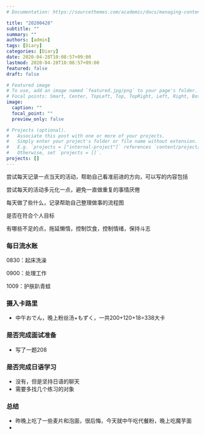 ```yaml
---
# Documentation: https://sourcethemes.com/academic/docs/managing-content/

title: "20200428"
subtitle: ""
summary: ""
authors: [admin]
tags: [Diary]
categories: [Diary]
date: 2020-04-28T10:08:57+09:00
lastmod: 2020-04-28T10:08:57+09:00
featured: false
draft: false

# Featured image
# To use, add an image named `featured.jpg/png` to your page's folder.
# Focal points: Smart, Center, TopLeft, Top, TopRight, Left, Right, BottomLeft, Bottom, BottomRight.
image:
  caption: ""
  focal_point: ""
  preview_only: false

# Projects (optional).
#   Associate this post with one or more of your projects.
#   Simply enter your project's folder or file name without extension.
#   E.g. `projects = ["internal-project"]` references `content/project/deep-learning/index.md`.
#   Otherwise, set `projects = []`.
projects: []
---
```


尝试每天记录一点当天的活动，帮助自己看准前进的方向，可以写的内容包括

尝试每天的活动多元化一点，避免一直做重复的事情厌倦

每天做了些什么，记录帮助自己整理做事的流程图

是否在符合个人目标

有哪些不足的点，拖延懒惰，控制饮食，控制情绪，保持斗志

### 每日流水账

0830：起床洗澡

0900：处理工作

1009：护肤趴青蛙

### 摄入卡路里

- 中午おでん，晚上粉丝汤+もずく，一共200+120+18=338大卡

### 是否完成面试准备

- 写了一题208

### 是否完成日语学习

- 没有，但是坚持日语的聊天
- 需要多找几个练习的对象

### 总结

- 昨晚上吃了一些麦片和泡面，很后悔，今天就中午吃代餐粉，晚上吃魔芋面
- 

